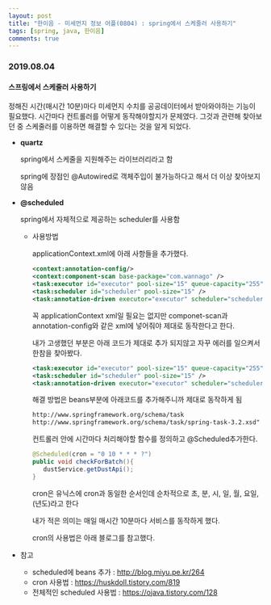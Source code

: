 ```yaml
---
layout: post
title: "한이음 - 미세먼지 정보 어플(0804) : spring에서 스케줄러 사용하기"
tags: [spring, java, 한이음]
comments: true
---
```


### 2019.08.04



#### 스프링에서 스케줄러 사용하기

정해진 시간(매시간 10분)마다 미세먼지 수치를 공공데이터에서 받아와야하는 기능이 필요했다. 시간마다 컨트롤러를 어떻게 동작해야할지가 문제였다. 그것과 관련해 찾아보던 중 스케줄러를 이용하면 해결할 수 있다는 것을 알게 되었다. 

- **quartz**

  spring에서 스케줄을 지원해주는 라이브러리라고 함

  spring에 장점인 @Autowired로 객체주입이 불가능하다고 해서 더 이상 찾아보지않음



- **@scheduled**

  spring에서 자체적으로 제공하는 scheduler를 사용함

  - 사용방법

    applicationContext.xml에 아래 사항들을 추가했다.

    ```xml
    <context:annotation-config/>
    <context:component-scan base-package="com.wannago" />
    <task:executor id="executor" pool-size="15" queue-capacity="255" />
    <task:scheduler id="scheduler" pool-size="15" />
    <task:annotation-driven executor="executor" scheduler="scheduler" />
    ```

    꼭 applicationContext xml일 필요는 없지만 componet-scan과 annotation-config와 같은 xml에 넣어줘야 제대로 동작한다고 한다.

      

    내가 고생했던 부분은 아래 코드가 제대로 추가 되지않고 자꾸 에러를 일으켜서 한참을 찾아봤다. 

    ```xml
    <task:executor id="executor" pool-size="15" queue-capacity="255" />
    <task:scheduler id="scheduler" pool-size="15" />
    <task:annotation-driven executor="executor" scheduler="scheduler" />
    ```

    해결 방법은 beans부분에 아래코드를 추가해주니까 제대로 동작하게 됨

    ```xml
    http://www.springframework.org/schema/task
    http://www.springframework.org/schema/task/spring-task-3.2.xsd"
    ```

      

     

      컨트롤러 안에 시간마다 처리해야할 함수를 정의하고 @Scheduled추가한다.

    ```java
    @Scheduled(cron = "0 10 * * * ?")
    public void checkForBatch(){
       dustService.getDustApi();
    }
    ```

    cron은 유닉스에 cron과 동일한 순서인데 순차적으로 초, 분, 시, 일, 월, 요일, (년도)라고 한다

    내가 적은 의미는 매일 매시간 10분마다 서비스를 동작하게 했다.

    cron의 사용법은 아래 블로그를 참고했다.

    



- 참고
  - scheduled에 beans 추가 : <http://blog.miyu.pe.kr/264>
  - cron 사용법 : <https://huskdoll.tistory.com/819>
  - 전체적인 scheduled 사용법 : <https://ojava.tistory.com/128>